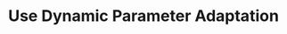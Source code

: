 ---
layout: tactic

title: "Use Dynamic Parameter Adaptation"
tags: machine-learning algorithm-design measured
t-sort: "Awesome Tactic"
t-type: "Architectural Tactic"
categories: green-ml-enabled-systems
t-description: "Dynamic parameter adaptation means that the hyperparameters of a machine learning model are dynamically adapted based on the input data, instead of determining the exact parameters values in the algorithm. For example, García-Martín et al (2021) used an nmin adaptation method for very fast decision trees. The nmin method allows the algorithm to grow faster in those branches where there is more confidence in creating a split and delaying the split on the less confident branches. This method resulted in decreased energy consumption."
t-participant: "Data Scientist"
t-artifact: "Algorithm"
t-context: "Machine Learning"
t-feature: "Inference"
t-intent: "Improve energy efficiency by designing parameters that are dynamically adapted based on input data"
t-targetQA: "Energy Efficiency"
t-relatedQA: "Accuracy"
t-measuredimpact: "Using nmin method in very fast decision trees resulted in lower energy consumption in 22 out of 29 of the tested datasets, with an average of 7% decrease in energy footprint. Additionally, nmin showed higher accuracy for 55% of the datasets, with an average difference of less than 1%."
t-source: "Eva García-Martín, Niklas Lavesson, Håkan Grahn, Emiliano Casalicchio, and Veselka Boeva. 2021. Energy-Aware Very Fast Decision Tree. Int. J. Data Sci. Anal. 11, 2 (March 2021), 105–126"
t-source-doi: "https://doi.org/10.1007/s41060-021-00246-4"
t-diagram: "use-dynamic-parameter-adaptation.png"
---